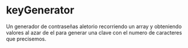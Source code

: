 # keyGenerator
Un generador de contraseñas aletorio recorriendo un array y obteniendo valores al azar de el para generar una clave con el numero de caracteres 
que precisemos.
